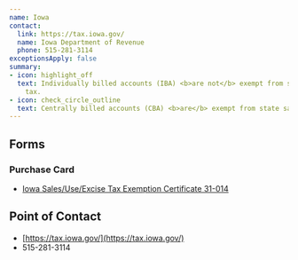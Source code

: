 ```yaml
---
name: Iowa
contact:
  link: https://tax.iowa.gov/
  name: Iowa Department of Revenue
  phone: 515-281-3114
exceptionsApply: false
summary:
- icon: highlight_off
  text: Individually billed accounts (IBA) <b>are not</b> exempt from state sales
    tax.
- icon: check_circle_outline
  text: Centrally billed accounts (CBA) <b>are</b> exempt from state sales tax.
---
```


## Forms

### Purchase Card

* [Iowa Sales/Use/Excise Tax Exemption Certificate 31-014](https://tax.iowa.gov/forms/iowa-salesuseexcise-tax-exemption-certificate-31-014)

## Point of Contact
- [https://tax.iowa.gov/](https://tax.iowa.gov/)
- 515-281-3114